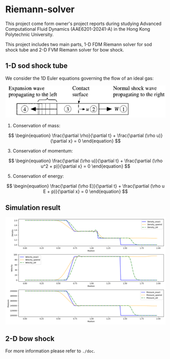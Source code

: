 # Riemann-solver
This project come form owner's project reports during studying Advanced Computational Fluid Dynamics (AAE6201-20241-A) in the Hong Kong Polytechnic University.

This project includes two main parts, 1-D FDM Riemann solver for sod shock tube and 2-D FVM Riemann solver for bow shock. 

## 1-D sod shock tube

We consider the 1D Euler equations governing the flow of an ideal gas:

![](./img/Project1.jpg)


1. Conservation of mass:

$$
\begin{equation}
       \frac{\partial \rho}{\partial t} + \frac{\partial (\rho u)}{\partial x} = 0 
\end{equation}
$$

3. Conservation of momentum:

$$
\begin{equation}
      \frac{\partial (\rho u)}{\partial t} + \frac{\partial (\rho u^2 + p)}{\partial x} = 0 
\end{equation}
$$

5. Conservation of energy:

$$
\begin{equation}
      \frac{\partial (\rho E)}{\partial t} + \frac{\partial (\rho u E + p)}{\partial x} = 0
\end{equation}
$$

## Simulation result
![](./img/project1_space.png)

## 2-D bow shock
For more information please refer to ```./doc```.
